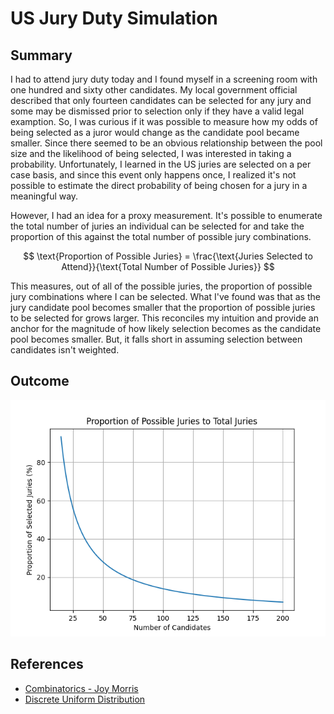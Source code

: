 # US Jury Duty Simulation

## Summary
  I had to attend jury duty today and I found myself in a screening room with one hundred and sixty other candidates. My local government official described that only fourteen candidates can be selected for any jury and some may be dismissed prior to selection only if they have a valid legal examption. So, I was curious if it was possible to measure how my odds of being selected as a juror would change as the candidate pool became smaller. Since there seemed to be an obvious relationship between the pool size and the likelihood of being selected, I was interested in taking a probability. Unfortunately, I learned in the US juries are selected on a per case basis, and since this event only happens once, I realized it's not possible to estimate the direct probability of being chosen for a jury in a meaningful way.

  However, I had an idea for a proxy measurement. It's possible to enumerate the total number of juries an individual can be selected for and take the proportion of this against the total number of possible jury combinations.

$$
\text{Proportion of Possible Juries} = \frac{\text{Juries Selected to Attend}}{\text{Total Number of Possible Juries}}
$$

  This measures, out of all of the possible juries, the proportion of possible jury combinations where I can be selected. What I've found was that as the jury candidate pool becomes smaller that the proportion of possible juries to be selected for grows larger. This reconciles my intuition and provide an anchor for the magnitude of how likely selection becomes as the candidate pool becomes smaller. But, it falls short in assuming selection between candidates isn't weighted.
  
## Outcome
![alt_text](https://github.com/amason445/jury_duty_problem/blob/main/output.png)

## References
- [Combinatorics - Joy Morris](https://math.libretexts.org/Bookshelves/Combinatorics_and_Discrete_Mathematics/Combinatorics_(Morris))
- [Discrete Uniform Distribution](https://en.wikipedia.org/wiki/Discrete_uniform_distribution)
